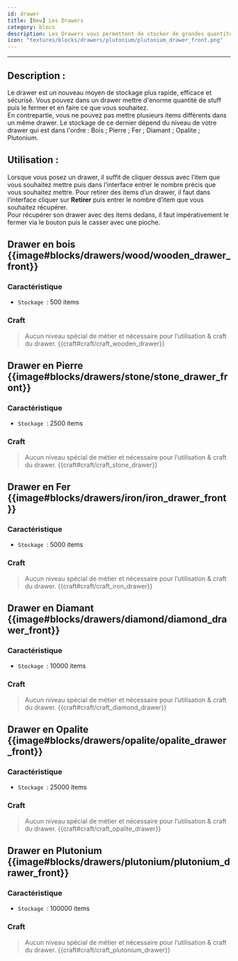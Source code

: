 ```yaml
---
id: drawer
title: [New] Les Drawers
category: blocs
description: Les Drawers vous permettent de stocker de grandes quantités de stuff.  
icon: "textures/blocks/drawers/plutonium/plutonium_drawer_front.png"
---
```

___
## Description : 
Le drawer est un nouveau moyen de stockage plus rapide, efficace et sécurisé. Vous pouvez dans un drawer mettre d'enorme quantité de stuff puis le fermer et en faire ce que vous souhaitez.  
En contrepartie, vous ne pouvez pas mettre plusieurs items différents dans un même drawer. 
Le stockage de ce dernier dépend du niveau de votre drawer qui est dans l'ordre : Bois ; Pierre ; Fer ; Diamant ; Opalite ; Plutonium.
## Utilisation : 

Lorsque vous posez un drawer, il suffit de cliquer dessus avec l’item que vous souhaitez mettre puis dans l’interface entrer le nombre précis que vous souhaitez mettre.
Pour retirer des items d’un drawer, il faut dans l’interface cliquer sur **Retirer** puis entrer le nombre d’item que vous souhaitez récupérer.   
Pour récupérer son drawer avec des items dedans, il faut impérativement le fermer via le bouton puis le casser avec une pioche. 

## Drawer en bois {{image#blocks/drawers/wood/wooden_drawer_front}}

### Caractéristique

- ``Stockage ``: 500 items 

### Craft 

> Aucun niveau spécial de métier et nécessaire pour l’utilisation & craft du drawer.
{{craft#craft/craft_wooden_drawer}} 

## Drawer en Pierre {{image#blocks/drawers/stone/stone_drawer_front}}

### Caractéristique

- ``Stockage ``: 2500 items 

### Craft 

> Aucun niveau spécial de métier et nécessaire pour l’utilisation & craft du drawer.
{{craft#craft/craft_stone_drawer}}

## Drawer en Fer {{image#blocks/drawers/iron/iron_drawer_front}}

### Caractéristique

- ``Stockage ``: 5000 items 

### Craft 

> Aucun niveau spécial de métier et nécessaire pour l’utilisation & craft du drawer.
{{craft#craft/craft_iron_drawer}} 

## Drawer en Diamant {{image#blocks/drawers/diamond/diamond_drawer_front}}

### Caractéristique

- ``Stockage ``: 10000 items 

### Craft 
> Aucun niveau spécial de métier et nécessaire pour l’utilisation & craft du drawer.
{{craft#craft/craft_diamond_drawer}} 

## Drawer en Opalite {{image#blocks/drawers/opalite/opalite_drawer_front}}

### Caractéristique

- ``Stockage ``: 25000 items 

### Craft 

> Aucun niveau spécial de métier et nécessaire pour l’utilisation & craft du drawer.
{{craft#craft/craft_opalite_drawer}} 


## Drawer en Plutonium {{image#blocks/drawers/plutonium/plutonium_drawer_front}}

### Caractéristique

- ``Stockage ``: 100000 items 

### Craft 

> Aucun niveau spécial de métier et nécessaire pour l’utilisation & craft du drawer.
{{craft#craft/craft_plutonium_drawer}} 
